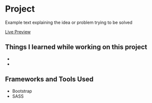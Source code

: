 # Project

Example text explaining the idea or problem trying to be solved

[Live Preview]()

## Things I learned while working on this project

- 
- 

## Frameworks and Tools Used

- Bootstrap
- SASS
